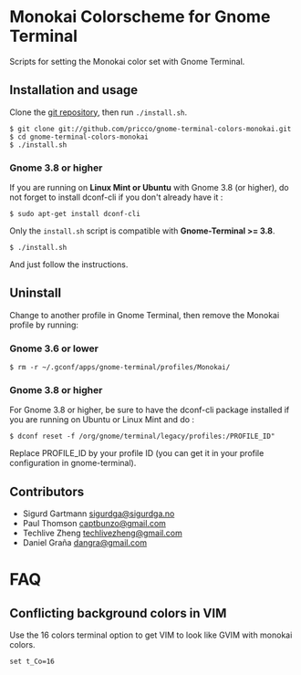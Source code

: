 Monokai Colorscheme for Gnome Terminal
========================================

Scripts for setting the Monokai color set with Gnome Terminal.

Installation and usage
----------------------

Clone the [git repository](https://github.com/pricco/gnome-terminal-colors-monokai.git), then run `./install.sh`.

    $ git clone git://github.com/pricco/gnome-terminal-colors-monokai.git
    $ cd gnome-terminal-colors-monokai
    $ ./install.sh

### Gnome 3.8 or higher

If you are running on <b>Linux Mint or Ubuntu</b> with Gnome 3.8 (or higher),
do not forget to install dconf-cli if you don't already have it :

    $ sudo apt-get install dconf-cli

Only the `install.sh` script is compatible with <b>Gnome-Terminal >= 3.8</b>.

    $ ./install.sh
    
And just follow the instructions.

Uninstall
---------

Change to another profile in Gnome Terminal, then remove the Monokai profile
by running:

### Gnome 3.6 or lower

    $ rm -r ~/.gconf/apps/gnome-terminal/profiles/Monokai/

### Gnome 3.8 or higher

For Gnome 3.8 or higher, be sure to have the dconf-cli package installed
if you are running on Ubuntu or Linux Mint and do :

    $ dconf reset -f /org/gnome/terminal/legacy/profiles:/PROFILE_ID"

Replace PROFILE_ID by your profile ID (you can get it in your profile
configuration in gnome-terminal).

Contributors
------------

* Sigurd Gartmann <sigurdga@sigurdga.no>
* Paul Thomson <captbunzo@gmail.com>
* Techlive Zheng <techlivezheng@gmail.com>
* Daniel Graña <dangra@gmail.com>

FAQ
===

Conflicting background colors in VIM
------------------------------------

Use the 16 colors terminal option to get VIM to look like GVIM with monokai
colors.

    set t_Co=16

